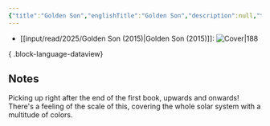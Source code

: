 ```yaml
---
{"title":"Golden Son","englishTitle":"Golden Son","description":null,"tags":["book-series","books","genre/sci-fi"],"authors":["[[Pierce Brown]]"],"year":"[[2015]]","image":"https://covers.openlibrary.org/b/OLID/OL26798371M-L.jpg","plot":null,"categories":["[[Books]]"],"genres":null,"id":"/works/OL19340986W","isbn":"0345539818","isbn13":"9780345539816","length":null,"pages":null,"dataSource":"OpenLibraryAPI","related":["[[Red Rising Saga (series)]]"],"subType":"","topics":null,"type":["book"],"url":"https://openlibrary.org/works/OL19340986W","rating":null,"onlineRating":0,"personalRating":0,"read":true,"released":true,"date":"2025-09-09","last":"2025-08-19","dg-publish":true,"created":"2025-08-01T17:43:42","updated":"2025-10-15T13:54:54-04:00","permalink":"/input/read/2025/golden-son-2015/","dgPassFrontmatter":true,"noteIcon":"3"}
---
```



- [[input/read/2025/Golden Son (2015)\|Golden Son (2015)]]: ![Cover|188](https://covers.openlibrary.org/b/OLID/OL26798371M-L.jpg)

{ .block-language-dataview}

## Notes

Picking up right after the end of the first book, upwards and onwards! There's a feeling of the scale of this, covering the whole solar system with a multitude of colors.
